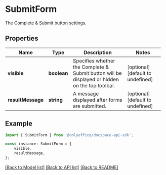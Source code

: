# SubmitForm

The Complete & Submit button settings.

## Properties

Name | Type | Description | Notes
------------ | ------------- | ------------- | -------------
**visible** | **boolean** | Specifies whether the Complete  &amp; Submit button will be displayed or hidden on the top toolbar. | [optional] [default to undefined]
**resultMessage** | **string** | A message displayed after forms are submitted. | [optional] [default to undefined]

## Example

```typescript
import { SubmitForm } from '@onlyoffice/docspace-api-sdk';

const instance: SubmitForm = {
    visible,
    resultMessage,
};
```

[[Back to Model list]](../README.md#documentation-for-models) [[Back to API list]](../README.md#documentation-for-api-endpoints) [[Back to README]](../README.md)

